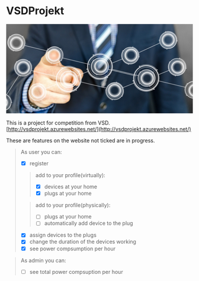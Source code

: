 # VSDProjekt

![](VSDProjekt/wwwroot/img/turn-on-2933016_1920.jpg)

This is a project for competition from VSD.
[http://vsdprojekt.azurewebsites.net/](http://vsdprojekt.azurewebsites.net/)

These are features on the website not ticked are in progress.

> As user you can:  
> * [x] register  
>> add to your profile(virtually):  
>> * [x] devices at your home  
>> * [x] plugs at your home  
>
>> add to your profile(physically):
>> * [ ] plugs at your home
>> * [ ] automatically add device to the plug
> * [x] assign devices to the plugs  
> * [x] change the duration of the devices working  
> * [x] see power compsumption per hour  

>As admin you can:
> * [ ] see total power compsuption per hour

>
